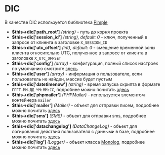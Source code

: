 # DIC
В качестве DIC используется библиотека [Pimple](https://github.com/silexphp/Pimple)

- **$this->dic['path_root']** *(string)* - путь до корня проекта
- **$this->dic['session_id']** *(string), default: 0* - ключ, полученный в запросе от клиента в заголовке `X_SESSION_ID`
- **$this->dic['utc_offset']** *(int), default: 0* - смещение временной зоны клиента относительно UTC, полученное в запросе от клиента в заголовке `X_UTC_OFFSET`
- **$this->dic['config']** *(array)* - конфигурация, полный список настроек по умолчанию смотрите [здесь](../20_Настройки_по_умолчанию/30_Config.md)
- **$this->dic['user']** *(array)* - информация о пользователе, если пользователь не найден, массив будет пустым
- **$this->dic['datetimenow']** *(string)* - время запуска скрипта в формате `ГГГГ-ММ-ДД ЧЧ:ММ:СС`, подробнее можно почитать [здесь](../40_Использование/60_Хелперы/10_Дата_и_время.md)
- **$this->dic['phpmailer']** *(PHPMailer)* - используется элементом контейнера `mailer`
- **$this->dic['mailer']** *(Mailer)* - объект для отправки писем, подробнее можно почитать [здесь](../40_Использование/60_Хелперы/40_Email.md)
- **$this->dic['sms']** *(SMS)* - объект для отправки sms, подробнее можно почитать [здесь](../40_Использование/60_Хелперы/60_SMS.md)
- **$this->dic['datachangelog']** *(DataChangeLog)* - объект для логирования действия пользователя с данными в базе, подробнее можно почитать [здесь](../40_Использование/60_Хелперы/20_Логирование.md)
- **$this->dic['log']** *(Logger)* - объект класса [Monolog](https://github.com/Seldaek/monolog), подробнее можно почитать [здесь](../40_Использование/60_Хелперы/20_Логирование.md)